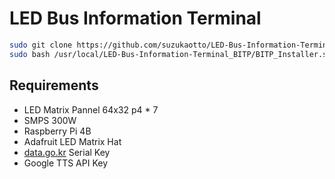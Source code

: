 # LED Bus Information Terminal
```bash
sudo git clone https://github.com/suzukaotto/LED-Bus-Information-Terminal_BITP.git /usr/local/LED-Bus-Information-Terminal_BITP
sudo bash /usr/local/LED-Bus-Information-Terminal_BITP/BITP_Installer.sh
```

## Requirements
* LED Matrix Pannel 64x32 p4 * 7
* SMPS 300W
* Raspberry Pi 4B
* Adafruit LED Matrix Hat
* [data.go.kr](https://data.go.kr) Serial Key
* Google TTS API Key
